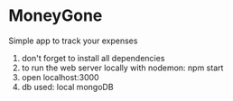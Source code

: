 # MoneyGone
Simple app to track your expenses

1. don't forget to install all dependencies
2. to run the web server locally with nodemon: npm start
3. open localhost:3000
4. db used: local mongoDB
